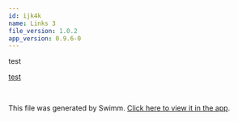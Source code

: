 ```yaml
---
id: ijk4k
name: Links 3
file_version: 1.0.2
app_version: 0.9.6-0
---
```


test

[test](test.lo97l.sw.md)

<br/>

This file was generated by Swimm. [Click here to view it in the app](http://localhost:5000/repos/Z2l0aHViJTNBJTNBYmxvZyUzQSUzQWRvdWVr/docs/ijk4k).